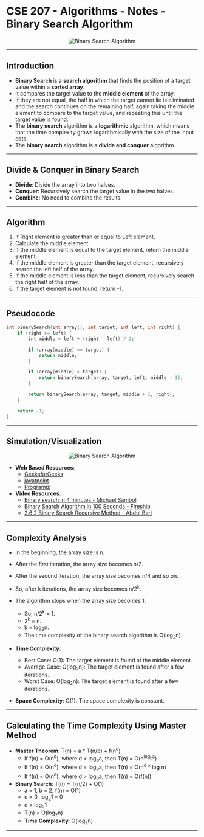 # **CSE 207 - Algorithms - Notes - Binary Search Algorithm**

<p align="center">
    <img src="https://upload.wikimedia.org/wikipedia/commons/9/9c/Optimal-binary-search-tree-from-sorted-array.gif" alt="Binary Search Algorithm"/>
</p>

---

## **Introduction**

- **Binary Search** is a **search algorithm** that finds the position of a target value within a **sorted array**.
- It compares the target value to the **middle element** of the array.
- If they are not equal, the half in which the target cannot lie is eliminated and the search continues on the remaining half, again taking the middle element to compare to the target value, and repeating this until the target value is found.
- The **binary search** algorithm is a **logarithmic** algorithm, which means that the time complexity grows logarithmically with the size of the input data.
- The **binary search** algorithm is a **divide and conquer** algorithm.

---

## **Divide & Conquer in Binary Search**

- **Divide**: Divide the array into two halves.
- **Conquer**: Recursively search the target value in the two halves.
- **Combine**: No need to combine the results.

---

## **Algorithm**

1. If Right element is greater than or equal to Left element,
2. Calculate the middle element.
3. If the middle element is equal to the target element, return the middle element.
4. If the middle element is greater than the target element, recursively search the left half of the array.
5. If the middle element is less than the target element, recursively search the right half of the array.
6. If the target element is not found, return -1.

---

## **Pseudocode**

```cpp
int binarySearch(int array[], int target, int left, int right) {
    if (right >= left) {
        int middle = left + (right - left) / 2;

        if (array[middle] == target) {
            return middle;
        }

        if (array[middle] > target) {
            return binarySearch(array, target, left, middle - 1);
        }

        return binarySearch(array, target, middle + 1, right);
    }

    return -1;
}
```

---

## **Simulation/Visualization**

<p align="center">
    <img src="https://upload.wikimedia.org/wikipedia/commons/c/c1/Binary-search-work.gif" alt="Binary Search Algorithm"/>
</p>

- **Web Based Resources**:
  - [GeeksforGeeks](https://www.geeksforgeeks.org/binary-search/)
  - [javatpoint](https://www.javatpoint.com/binary-search)
  - [Programiz](https://www.programiz.com/dsa/binary-search)
- **Video Resources**:
  - [Binary search in 4 minutes - Michael Sambol](https://www.youtube.com/watch?v=fDKIpRe8GW4)
  - [Binary Search Algorithm in 100 Seconds - Fireship](https://www.youtube.com/watch?v=MFhxShGxHWc)
  - [2.6.2 Binary Search Recursive Method - Abdul Bari](https://www.youtube.com/watch?v=uEUXGcc2VXM)

---

## **Complexity Analysis**

- In the beginning, the array size is n.
- After the first iteration, the array size becomes n/2.
- After the second iteration, the array size becomes n/4 and so on.
- So, after k iterations, the array size becomes n/2<sup>k</sup>.
- The algorithm stops when the array size becomes 1.
  - So, n/2<sup>k</sup> = 1.
  - 2<sup>k</sup> = n.
  - k = log<sub>2</sub>n.
  - The time complexity of the binary search algorithm is O(log<sub>2</sub>n).

- **Time Complexity**:
  - Best Case: O(1): The target element is found at the middle element.
  - Average Case: O(log<sub>2</sub>n): The target element is found after a few iterations.
  - Worst Case: O(log<sub>2</sub>n): The target element is found after a few iterations.
- **Space Complexity**: O(1): The space complexity is constant.

---

## **Calculating the Time Complexity Using Master Method**

- **Master Theorem**: T(n) = a * T(n/b) + f(n<sup>d</sup>)
  - If f(n) = O(n<sup>d</sup>), where d < log<sub>b</sub>a, then T(n) = O(n<sup>log<sub>b</sub>a</sup>)
  - If f(n) = O(n<sup>d</sup>), where d = log<sub>b</sub>a, then T(n) = O(n<sup>d</sup> * log n)
  - If f(n) = O(n<sup>d</sup>), where d > log<sub>b</sub>a, then T(n) = O(f(n))
- **Binary Search**: T(n) = T(n/2) + O(1)
  - a = 1, b = 2, f(n) = O(1)
  - d = 0, log<sub>2</sub>1 = 0
  - d = log<sub>2</sub>1
  - T(n) = O(log<sub>2</sub>n)
  - **Time Complexity**: O(log<sub>2</sub>n)

---
